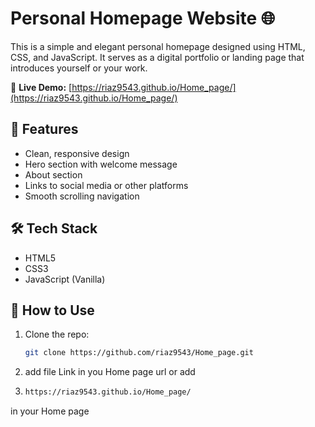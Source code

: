 # Personal Homepage Website 🌐

This is a simple and elegant personal homepage designed using HTML, CSS, and JavaScript. It serves as a digital portfolio or landing page that introduces yourself or your work.

🔗 **Live Demo:** [https://riaz9543.github.io/Home_page/](https://riaz9543.github.io/Home_page/)

## 🚀 Features

- Clean, responsive design
- Hero section with welcome message
- About section
- Links to social media or other platforms
- Smooth scrolling navigation

## 🛠️ Tech Stack

- HTML5
- CSS3
- JavaScript (Vanilla)

## 📂 How to Use

1. Clone the repo:
   ```bash
   git clone https://github.com/riaz9543/Home_page.git
2. add file Link in you Home page url or add
3. ```bash
   https://riaz9543.github.io/Home_page/
in your Home page
